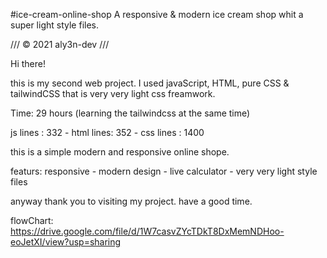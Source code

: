 #ice-cream-online-shop
A responsive & modern ice cream shop whit a super light style files.



/// © 2021 aly3n-dev ///



Hi there!

this is my second web project.
I used javaScript, HTML, pure CSS & tailwindCSS that is very very light css freamwork.

Time: 29 hours (learning the tailwindcss at the same time)

js lines  : 332 -
html lines: 352 -
css lines : 1400

this is a simple modern and responsive online shope.

featurs: responsive - modern design - live calculator - very very light style files

anyway thank you to visiting my project. have a good time.


flowChart: https://drive.google.com/file/d/1W7casvZYcTDkT8DxMemNDHoo-eoJetXI/view?usp=sharing
